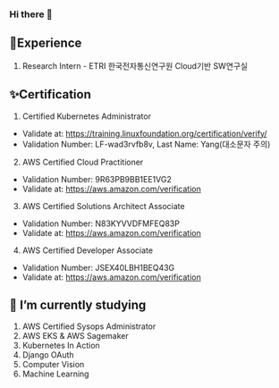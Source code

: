 ### Hi there 👋
## 🌱Experience
1. Research Intern - ETRI 한국전자통신연구원 Cloud기반 SW연구실
## ✨Certification
1. Certified Kubernetes Administrator
- Validate at: https://training.linuxfoundation.org/certification/verify/
- Validation Number: LF-wad3rvfb8v, Last Name: Yang(대소문자 주의)
2. AWS Certified Cloud Practitioner
- Validation Number: 9R63PB9BB1EE1VG2
- Validate at: https://aws.amazon.com/verification
3. AWS Certified Solutions Architect Associate
- Validation Number: N83KYVVDFMFEQ83P
- Validate at: https://aws.amazon.com/verification
4. AWS Certified Developer Associate
- Validation Number: JSEX40LBH1BEQ43G
- Validate at: https://aws.amazon.com/verification
## 🔭 I’m currently studying
1. AWS Certified Sysops Administrator
2. AWS EKS & AWS Sagemaker
3. Kubernetes In Action
4. Django OAuth
5. Computer Vision
6. Machine Learning
<!--
**hyeonseong0917/hyeonseong0917** is a ✨ _special_ ✨ repository because its `README.md` (this file) appears on your GitHub profile.

Here are some ideas to get you started:

- 🔭 I’m currently working on ...
- 🌱 I’m currently learning ...
- 👯 I’m looking to collaborate on ...
- 🤔 I’m looking for help with ...
- 💬 Ask me about ...
- 📫 How to reach me: ...
- 😄 Pronouns: ...
- ⚡ Fun fact: ...
-->
